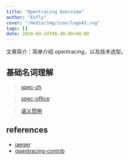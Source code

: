 ```yaml
---
title: "Opentracing Overview"
author: "Exfly"
cover: "/media/img/icon/logo43.svg"
tags: []
date: 2020-04-24T08:40:08+08:00
---
```


文章简介：简单介绍 opentracing，以及技术选型。

<!--more-->

## 基础名词理解

> [spec-zh](https://github.com/opentracing-contrib/opentracing-specification-zh/blob/master/specification.md)

> [spec-office](https://github.com/opentracing/specification)

> [语义惯例](https://github.com/opentracing-contrib/opentracing-specification-zh/blob/master/semantic_conventions.md)

## references

- [jaeger](https://jeremyxu2010.github.io/2018/07/%E7%A0%94%E7%A9%B6%E8%B0%83%E7%94%A8%E9%93%BE%E8%B7%9F%E8%B8%AA%E6%8A%80%E6%9C%AF%E4%B9%8Bjaeger/)
- [opentracing-contrib](https://github.com/opentracing-contrib/)
